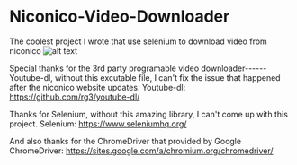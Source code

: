 # Niconico-Video-Downloader
The coolest project I wrote that use selenium to download video from niconico
![alt text](https://upload.wikimedia.org/wikipedia/de/c/ce/NicoNicoDouga-Logo-Vector.svg)

Special thanks for the 3rd party programable video downloader------Youtube-dl,
without this excutable file, I can't fix the issue that happened after the niconico website updates.
Youtube-dl: https://github.com/rg3/youtube-dl/

Thanks for Selenium, without this amazing library, I can't come up with this project.
Selenium: https://www.seleniumhq.org/

And also thanks for the ChromeDriver that provided by Google
ChromeDriver: https://sites.google.com/a/chromium.org/chromedriver/
